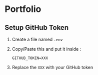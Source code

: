 # Portfolio

## Setup GitHub Token

1. Create a file named `.env`
2. Copy/Paste this and put it inside :

   ```shell
   GITHUB_TOKEN=XXX
   ```

3. Replace the `XXX` with your GitHub token

